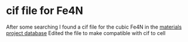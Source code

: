 # cif file for Fe4N
After some searching I found a cif file for the cubic Fe4N in the [materials project database](https://materialsproject.org/materials/mp-535/)
Edited the file to make compatible with cif to cell
